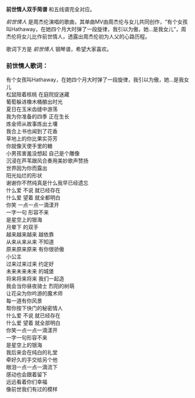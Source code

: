

**前世情人双手简谱** 和五线谱完全对应。

_前世情人_
是周杰伦演唱的歌曲，其单曲MV由周杰伦与女儿共同创作，“有个女孩叫Hathaway，在她四个月大时弹了一段旋律，我引以为傲，她...是我女儿”，周杰伦将女儿比作前世情人，透露出周杰伦初为人父的心路历程。

歌词下方是 _前世情人_ 钢琴谱，希望大家喜欢。

### 前世情人歌词：

有个女孩叫Hathaway，在她四个月大时弹了一段旋律，我引以为傲，她...是我女儿  
松鼠陪着核桃 在庭院捉迷藏  
葡萄躲进橡木桶酿出时光  
夏日在玉米齿缝中游荡  
我为你准备的四季 正在生长  
炼金师从故事炼出土壤  
我合上书也闻到了花香  
草地上的你比果实芬芳  
你就像天使手里的糖  
小男孩害羞没想起 自己是个雕像  
沉浸在芦苇跟风合奏用美妙歌声赞扬  
世界因为你而露出  
阳光灿烂的形状  
谢谢你不然纯真是什么我早已经遗忘  
什么爱 不说 就已经存在  
什么爱 望着 就全都明白  
你笑 一点一点一滴漾开  
一字一句 形容不来  
是星空上的银海  
月晕下 的双手  
越来越来越来 越依靠  
从来从来从来 不知道  
原来原来原来 有你很骄傲  
小公主  
过来过来过来 约定好  
未来未来未来 的城堡  
将来将来将来 我们一起造  
我会当你昼夜骑士 烈阳的树萌  
让花朵为你吟游的魔术师  
每一道有你风景  
帮你按下快门的秘密情人  
什么爱 不说 就已经存在  
什么爱 望着 就全部明白  
你笑一点一点一滴漾开  
一字一句形容不来  
是星空上的银海  
我后来会在纯白的礼堂  
牵好久的手交给另个他  
眼泪一点一点一滴流下  
感动也会跟着留下  
远远看着你们幸福  
像前世我们有过的模样

